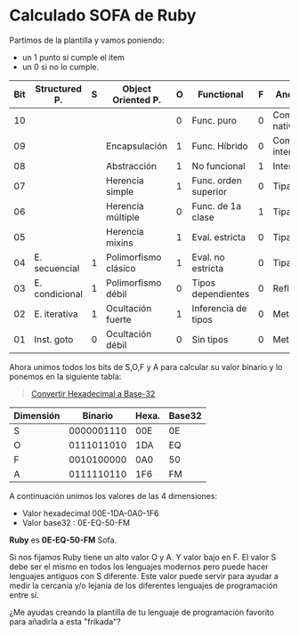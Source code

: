
# Calculado SOFA de Ruby

Partimos de la plantilla y vamos poniendo:
* un 1 punto si cumple el ítem
* un 0 si no lo cumple.

| Bit | Structured P.  | S | Object Oriented P.   | O | Functional     | F | Another features | A |
| --- | -------------- | - |--------------------- | - | -------------- | - | ---------------- | - |
| 10  |                |   |                      | 0 | Func. puro     | 0 | Compilado a cód. nativo | 0 |
| 09  |                |   | Encapsulación        | 1 | Func. Híbrido   | 0 | Compilado cód. intermedio | 1 |
| 08  |                |   | Abstracción          | 1 | No funcional      | 1 | Interpretado | 1 |
| 07  |                |   | Herencia simple      | 1 | Func. orden superior |0 | Tipado estático | 1 |
| 06  |                |   | Herencia múltiple    | 0 | Func. de 1a clase | 1 | Tipado dinámico | 1 |
| 05  |                |   | Herencia mixins      | 1 | Eval. estricta      | 0 |Tipado fuerte | 1 |
| 04  | E. secuencial  | 1 | Polimorfismo clásico | 1 | Eval. no estricta   | 0 | Tipado débil | 0 |
| 03  | E. condicional | 1 | Polimorfismo débil   | 0 | Tipos dependientes  | 0 | Reflexivo | 1 |
| 02  | E. iterativa   | 1 | Ocultación fuerte    | 1 | Inferencia de tipos | 0 | Metaprogramación | 1 |
| 01  | Inst. goto     | 0 | Ocultación débil     | 0 | Sin tipos           | 0 | Meta. debil/laxa | 0 |

Ahora unimos todos los bits de S,O,F y A para calcular su valor binario y lo ponemos en la siguiente tabla:

> [Convertir Hexadecimal a Base-32](https://www.translatorscafe.com/unit-converter/es-ES/numbers/4-35/hexadecimal-base-32/)

| Dimensión | Binario    | Hexa. | Base32 |
| --------- | ---------- | ----- | ------ |
| S         | 0000001110 | 00E   | 0E     |
| O         | 0111011010 | 1DA   | EQ     |
| F         | 0010100000 | 0A0   | 50     |
| A         | 0111110110 | 1F6   | FM     |

A continuación unimos los valores de las 4 dimensiones:
* Valor hexadecimal 00E-1DA-0A0-1F6
* Valor base32 : 0E-EQ-50-FM

**Ruby** es **0E-EQ-50-FM** Sofa.

Si nos fijamos Ruby tiene un alto valor O y A. Y valor bajo en F. El valor S debe ser el mismo en todos los lenguajes modernos pero puede hacer lenguajes antiguos con S diferente. Este valor puede servir para ayudar a medir la cercanía y/o lejanía de los diferentes lenguajes de programación entre sí.

¿Me ayudas creando la plantilla de tu lenguaje de programación favorito para añadirla a esta "frikada"?
